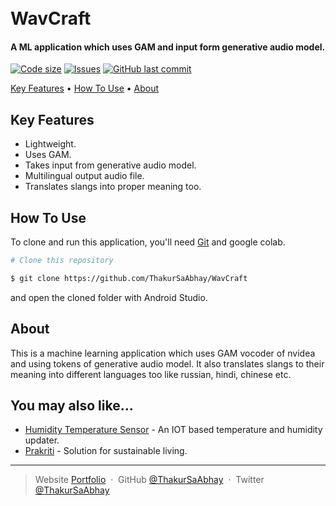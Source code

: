 
<h1>
  <br>
  WavCraft
  <br>
</h1>

<h4 >A ML application which uses GAM and input form generative audio model.</h4>

  [![Code size](https://img.shields.io/github/languages/code-size/ThakurSaAbhay/WavCraft?style=for-the-badge)](https://github.com/ThakurSaAbhay/WavCraft)
  [![Issues](https://img.shields.io/github/issues/ThakurSaAbhay/WavCraft?style=for-the-badge&label=Issues)](https://github.com/ThakurSaAbhay/WavCraft)
  [![GitHub last commit](https://img.shields.io/github/last-commit/ThakurSaAbhay/WavCraft?style=for-the-badge&logo=git)](https://github.com/ThakurSaAbhay/WavCraft) 

<p>
  <a href="#key-features">Key Features</a> •
  <a href="#how-to-use">How To Use</a> •
  <a href="#about">About</a>
</p>

## Key Features

* Lightweight.
* Uses GAM.
* Takes input from generative audio model.
* Multilingual output audio file.
* Translates slangs into proper meaning too.


## How To Use

To clone and run this application, you'll need [Git](https://git-scm.com) and google colab.
```bash
# Clone this repository

$ git clone https://github.com/ThakurSaAbhay/WavCraft

```
and open the cloned folder with Android Studio.

## About

This is a machine learning application which uses GAM vocoder of nvidea and using tokens of generative audio model. It also translates slangs to their meaning into different languages too like russian, hindi, chinese etc.


## You may also like...

- [Humidity Temperature Sensor](https://github.com/ThakurSaAbhay/Humidity-Temperature-Sensor) - An IOT based temperature and humidity updater.
- [Prakriti](https://github.com/ThakurSaAbhay/Prakriti) - Solution for sustainable living.



---

> Website [Portfolio](https://thakursaabhay.github.io/Portfolio/) &nbsp;&middot;&nbsp;
> GitHub [@ThakurSaAbhay](https://github.com/ThakurSaAbhay) &nbsp;&middot;&nbsp;
> Twitter [@ThakurSaAbhay](https://twitter.com/ThakurSaAbhay)


